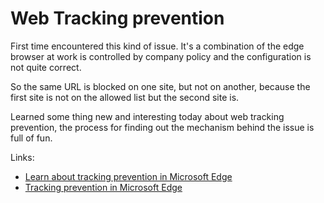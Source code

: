 # Web Tracking prevention

First time encountered this kind of issue. It's a combination of the edge browser at work is controlled by company policy and the configuration is not quite correct.

So the same URL is blocked on one site, but not on another, because the first site is not on the allowed list but the second site is.

Learned some thing new and interesting today about web tracking prevention, the process for finding out the mechanism behind the issue is full of fun.

Links:

- [Learn about tracking prevention in Microsoft Edge](https://support.microsoft.com/en-us/microsoft-edge/learn-about-tracking-prevention-in-microsoft-edge-5ac125e8-9b90-8d59-fa2c-7f2e9a44d869)
- [Tracking prevention in Microsoft Edge](https://learn.microsoft.com/en-us/microsoft-edge/web-platform/tracking-prevention)
